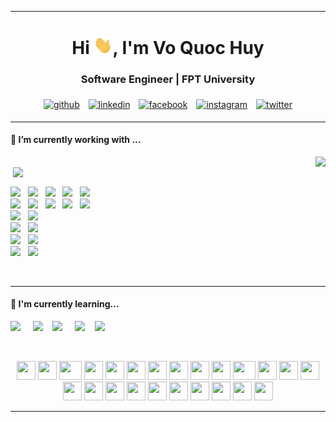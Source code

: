 
<hr>
<h1 align="center">Hi <img src="https://raw.githubusercontent.com/ABSphreak/ABSphreak/master/gifs/Hi.gif" width="30px">, I'm Vo Quoc Huy</h1>
<h3 align="center">Software Engineer | FPT University </h3>

<p align="center">
	<a href="https://github.com/voxquoocshuyy"><img alt="github" width="10%" style="padding:5px" src="https://img.icons8.com/clouds/100/000000/github.png"/></a>
	<a href="https://www.linkedin.com/in/qu%E1%BB%91cc-huyy-492200215/"><img alt="linkedin" width="10%" style="padding:5px" src="https://img.icons8.com/clouds/100/000000/linkedin.png"/></a>
	<a href="https://www.facebook.com/voxquoocshuyy/"><img alt="facebook" width="10%" style="padding:5px" src="https://img.icons8.com/clouds/100/000000/facebook-new.png"/></a>
	<a href="https://www.instagram.com/voxquoocshuyy"><img alt="instagram" width="10%" style="padding:5px" src="https://img.icons8.com/clouds/100/000000/instagram.png"/></a>
	<a href="https://twitter.com/voxquoocshuyy"><img alt="twitter" width="10%" style="padding:5px" src="https://img.icons8.com/clouds/100/000000/twitter.png"/></a>
</p>

<hr>

<h4> 🔭 I’m currently working with ...</h4>
<p>
	<img align="right" src="https://github-readme-streak-stats.herokuapp.com/?user=voxquoocshuyy&count_private=true&theme=radical" /> </br>
	<img align="right" width=500 src="https://github-readme-stats.vercel.app/api/top-langs/?username=voxquoocshuyy&count_private=true&theme=radical" />
<p>
   <br>
 	<img src="https://img.shields.io/badge/html5%20-%23e34f26.svg?&style=for-the-badge&logo=html5&logoColor=white" />&nbsp;&nbsp;
	<img src="https://img.shields.io/badge/CSS3-1572B6?&style=for-the-badge&logo=css3&logoColor=white" />&nbsp;&nbsp;
  	<img src="https://img.shields.io/badge/JavaScript-F7DF1E?style=for-the-badge&logo=javascript&logoColor=black" />&nbsp;&nbsp;
  	<img src="https://img.shields.io/badge/Bootstrap-563D7C?style=for-the-badge&logo=bootstrap&logoColor=white">&nbsp;&nbsp;
  	<img src="https://img.shields.io/badge/jQuery-0769AD?style=for-the-badge&logo=jquery&logoColor=white">&nbsp;&nbsp;
  <br>
  	<img src="https://img.shields.io/badge/C-00599C?style=for-the-badge&logo=c&logoColor=white" />&nbsp;&nbsp;
  	<img src="https://img.shields.io/badge/C%2B%2B-00599C?style=for-the-badge&logo=c%2B%2B&logoColor=white" />&nbsp;&nbsp;
  	<img src="https://img.shields.io/badge/Java-ED8B00?style=for-the-badge&logo=java&logoColor=white" />&nbsp;&nbsp;
  	<img src="https://img.shields.io/badge/C%23-239120?style=for-the-badge&logo=c-sharp&logoColor=white">&nbsp;&nbsp;
  	<img src="https://img.shields.io/badge/.NET-5C2D91?style=for-the-badge&logo=.net&logoColor=white">&nbsp;&nbsp;
  <br>
  	<img src="https://img.shields.io/badge/Microsoft_SQL_Server-CC2927?style=for-the-badge&logo=microsoft-sql-server&logoColor=white" />&nbsp;&nbsp;
  	<img src="https://img.shields.io/badge/MySQL-00000F?style=for-the-badge&logo=mysql&logoColor=white" />&nbsp;&nbsp;
  <br>
  	<img src="https://img.shields.io/badge/Amazon_AWS-232F3E?style=for-the-badge&logo=amazon-aws&logoColor=white" />&nbsp;&nbsp;
  	<img src="https://img.shields.io/badge/Heroku-430098?style=for-the-badge&logo=heroku&logoColor=white" />&nbsp;&nbsp;
  <br>
  	<img src="https://img.shields.io/badge/Microsoft_Word-2B579A?style=for-the-badge&logo=microsoft-word&logoColor=white" />&nbsp;&nbsp;
  	<img src="https://img.shields.io/badge/Microsoft_Excel-217346?style=for-the-badge&logo=microsoft-excel&logoColor=white" />&nbsp;&nbsp;
  <br>
  	<img src="https://img.shields.io/badge/Microsoft_PowerPoint-B7472A?style=for-the-badge&logo=microsoft-powerpoint&logoColor=white" />&nbsp;&nbsp;
  	<img src="https://img.shields.io/badge/Microsoft_Access-A4373A?style=for-the-badge&logo=microsoft-access&logoColor=white" />&nbsp;&nbsp;
  
</p>
</p>
<br>
<hr>

<h4>🌱 I'm currently learning...</h4>
<p >
  	<img src="https://img.shields.io/badge/TypeScript-007ACC?style=for-the-badge&logo=typescript&logoColor=white" />&nbsp;&nbsp;&nbsp;&nbsp;
  	<img src="https://img.shields.io/badge/Spring-6DB33F?style=for-the-badge&logo=spring&logoColor=white" />&nbsp;&nbsp;&nbsp;
	<img src="https://img.shields.io/badge/React-20232A?style=for-the-badge&logo=react&logoColor=61DAFB" />&nbsp;&nbsp;&nbsp;&nbsp;
  	<img src="https://img.shields.io/badge/React_Native-20232A?style=for-the-badge&logo=react&logoColor=61DAFB" />&nbsp;&nbsp;&nbsp;
  	<img src="https://img.shields.io/badge/Node.js-43853D?style=for-the-badge&logo=node.js&logoColor=white" />&nbsp;&nbsp;&nbsp;
</p>
  </br>
<p align="center">
    <img src="https://cultofthepartyparrot.com/parrots/hd/githubparrot.gif" width="30" height="30"/>
    <img src="https://cultofthepartyparrot.com/flags/hd/indiaparrot.gif" width="30" height="30"/>
    <img src="https://cultofthepartyparrot.com/parrots/asyncparrot.gif" width="36" height="30"/>
    <img src="https://cultofthepartyparrot.com/parrots/exceptionallyfastparrot.gif" width="30" height="30"/>
    <img src="https://cultofthepartyparrot.com/parrots/hd/60fpsparrot.gif" width="30" height="30"/>
    <img src="https://cultofthepartyparrot.com/parrots/hd/jumpingparrot.gif" width="30" height="30"/>
    <img src="https://cultofthepartyparrot.com/parrots/hd/opensourceparrot.gif" width="30" height="30"/>
    <img src="https://cultofthepartyparrot.com/parrots/hd/dealwithitnowparrot.gif" width="30" height="30"/>
    <img src="https://cultofthepartyparrot.com/parrots/hd/hypnoparrotlight.gif" width="30" height="30"/>
    <img src="https://cultofthepartyparrot.com/parrots/databaseparrot.gif" width="30" height="30"/>
    <img src="https://cultofthepartyparrot.com/parrots/fixparrot.gif" width="36" height="30"/>
    <img src="https://cultofthepartyparrot.com/parrots/hd/laptop_parrot.gif" width="30" height="30"/>
    <img src="https://cultofthepartyparrot.com/parrots/hd/spinningparrot.gif" width="30" height="30"/>
    <img src="https://cultofthepartyparrot.com/parrots/hd/levitationparrot.gif" width="30" height="30"/>
    <img src="https://cultofthepartyparrot.com/parrots/hd/meldparrot.gif" width="30" height="30"/>
    <img src="https://cultofthepartyparrot.com/parrots/slomoparrot.gif" width="30" height="30"/>
    <img src="https://cultofthepartyparrot.com/parrots/hd/moonwalkingparrot.gif" width="30" height="30"/>
    <img src="https://cultofthepartyparrot.com/parrots/hd/stableparrot.gif" width="30" height="30"/>
    <img src="https://cultofthepartyparrot.com/parrots/hd/scienceparrot.gif" width="30" height="30"/>
    <img src="https://cultofthepartyparrot.com/parrots/hd/pirateparrot.gif" width="30" height="30"/>
    <img src="https://cultofthepartyparrot.com/parrots/hd/footballparrot.gif" width="30" height="30"/>
    <img src="https://cultofthepartyparrot.com/parrots/hd/illuminatiparrot.gif" width="30" height="30"/>
    <img src="https://cultofthepartyparrot.com/parrots/hd/hypnoparrotdark.gif" width="30" height="30"/>
    <img src="https://cultofthepartyparrot.com/parrots/hd/mustacheparrot.gif" width="30" height="30"/>
</p>

<hr>


<!---
voxquoocshuyy/voxquoocshuyy is a ✨ special ✨ repository because its `README.md` (this file) appears on your GitHub profile.
You can click the Preview link to take a look at your changes.
--->
